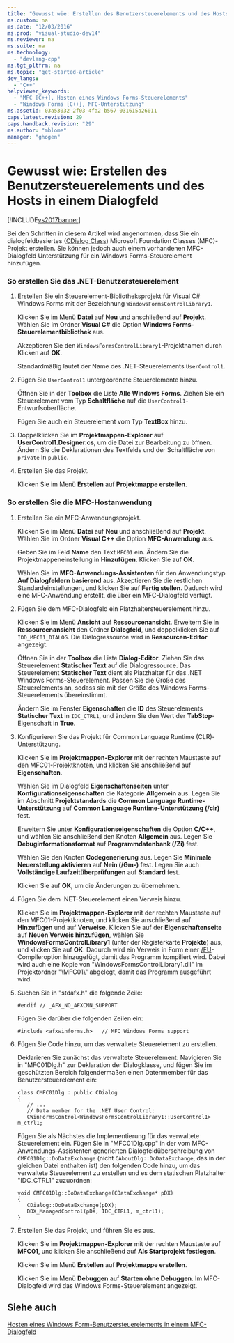 ```yaml
---
title: "Gewusst wie: Erstellen des Benutzersteuerelements und des Hosts in einem Dialogfeld"
ms.custom: na
ms.date: "12/03/2016"
ms.prod: "visual-studio-dev14"
ms.reviewer: na
ms.suite: na
ms.technology: 
  - "devlang-cpp"
ms.tgt_pltfrm: na
ms.topic: "get-started-article"
dev_langs: 
  - "C++"
helpviewer_keywords: 
  - "MFC [C++], Hosten eines Windows Forms-Steuerelements"
  - "Windows Forms [C++], MFC-Unterstützung"
ms.assetid: 03a53032-2f03-4fa2-b567-031615a26011
caps.latest.revision: 29
caps.handback.revision: "29"
ms.author: "mblome"
manager: "ghogen"
---
```

# Gewusst wie: Erstellen des Benutzersteuerelements und des Hosts in einem Dialogfeld
[!INCLUDE[vs2017banner](../assembler/inline/includes/vs2017banner.md)]

Bei den Schritten in diesem Artikel wird angenommen, dass Sie ein dialogfeldbasiertes \([CDialog Class](../mfc/reference/cdialog-class.md)\) Microsoft Foundation Classes \(MFC\)\-Projekt erstellen. Sie können jedoch auch einem vorhandenen MFC\-Dialogfeld Unterstützung für ein Windows Forms\-Steuerelement hinzufügen.  
  
### So erstellen Sie das .NET\-Benutzersteuerelement  
  
1.  Erstellen Sie ein Steuerelement\-Bibliotheksprojekt für Visual C\# Windows Forms mit der Bezeichnung `WindowsFormsControlLibrary1`.  
  
     Klicken Sie im Menü **Datei** auf **Neu** und anschließend auf **Projekt**.  Wählen Sie im Ordner **Visual C\#** die Option **Windows Forms\-Steuerelementbibliothek** aus.  
  
     Akzeptieren Sie den `WindowsFormsControlLibrary1`\-Projektnamen durch Klicken auf **OK**.  
  
     Standardmäßig lautet der Name des .NET\-Steuerelements `UserControl1`.  
  
2.  Fügen Sie `UserControl1` untergeordnete Steuerelemente hinzu.  
  
     Öffnen Sie in der **Toolbox** die Liste **Alle Windows Forms**.  Ziehen Sie ein Steuerelement vom Typ **Schaltfläche** auf die `UserControl1`\-Entwurfsoberfläche.  
  
     Fügen Sie auch ein Steuerelement vom Typ **TextBox** hinzu.  
  
3.  Doppelklicken Sie im **Projektmappen\-Explorer** auf **UserControl1.Designer.cs**, um die Datei zur Bearbeitung zu öffnen.  Ändern Sie die Deklarationen des Textfelds und der Schaltfläche von `private` in `public`.  
  
4.  Erstellen Sie das Projekt.  
  
     Klicken Sie im Menü **Erstellen** auf **Projektmappe erstellen**.  
  
### So erstellen Sie die MFC\-Hostanwendung  
  
1.  Erstellen Sie ein MFC\-Anwendungsprojekt.  
  
     Klicken Sie im Menü **Datei** auf **Neu** und anschließend auf **Projekt**.  Wählen Sie im Ordner **Visual C\+\+** die Option **MFC\-Anwendung** aus.  
  
     Geben Sie im Feld **Name** den Text `MFC01` ein.  Ändern Sie die Projektmappeneinstellung in **Hinzufügen**.  Klicken Sie auf **OK**.  
  
     Wählen Sie im **MFC\-Anwendungs\-Assistenten** für den Anwendungstyp **Auf Dialogfeldern basierend** aus.  Akzeptieren Sie die restlichen Standardeinstellungen, und klicken Sie auf **Fertig stellen**.  Dadurch wird eine MFC\-Anwendung erstellt, die über ein MFC\-Dialogfeld verfügt.  
  
2.  Fügen Sie dem MFC\-Dialogfeld ein Platzhaltersteuerelement hinzu.  
  
     Klicken Sie im Menü **Ansicht** auf **Ressourcenansicht**.  Erweitern Sie in **Ressourcenansicht** den Ordner **Dialogfeld**, und doppelklicken Sie auf `IDD_MFC01_DIALOG`.  Die Dialogressource wird in **Ressourcen\-Editor** angezeigt.  
  
     Öffnen Sie in der **Toolbox** die Liste **Dialog\-Editor**.  Ziehen Sie das Steuerelement **Statischer Text** auf die Dialogressource.  Das Steuerelement **Statischer Text** dient als Platzhalter für das .NET Windows Forms\-Steuerelement.  Passen Sie die Größe des Steuerelements an, sodass sie mit der Größe des Windows Forms\-Steuerelements übereinstimmt.  
  
     Ändern Sie im Fenster **Eigenschaften** die **ID** des Steuerelements **Statischer Text** in `IDC_CTRL1`, und ändern Sie den Wert der **TabStop**\-Eigenschaft in **True**.  
  
3.  Konfigurieren Sie das Projekt für Common Language Runtime \(CLR\)\-Unterstützung.  
  
     Klicken Sie im **Projektmappen\-Explorer** mit der rechten Maustaste auf den MFC01\-Projektknoten, und klicken Sie anschließend auf **Eigenschaften**.  
  
     Wählen Sie im Dialogfeld **Eigenschaftenseiten** unter **Konfigurationseigenschaften** die Kategorie **Allgemein** aus.  Legen Sie im Abschnitt **Projektstandards** die **Common Language Runtime\-Unterstützung** auf **Common Language Runtime\-Unterstützung \(\/clr\)** fest.  
  
     Erweitern Sie unter **Konfigurationseigenschaften** die Option **C\/C\+\+**, und wählen Sie anschließend den Knoten **Allgemein** aus.  Legen Sie **Debuginformationsformat** auf **Programmdatenbank \(\/Zi\)** fest.  
  
     Wählen Sie den Knoten **Codegenerierung** aus.  Legen Sie **Minimale Neuerstellung aktivieren** auf **Nein \(\/Gm\-\)** fest.  Legen Sie auch **Vollständige Laufzeitüberprüfungen** auf **Standard** fest.  
  
     Klicken Sie auf **OK**, um die Änderungen zu übernehmen.  
  
4.  Fügen Sie dem .NET\-Steuerelement einen Verweis hinzu.  
  
     Klicken Sie im **Projektmappen\-Explorer** mit der rechten Maustaste auf den MFC01\-Projektknoten, und klicken Sie anschließend auf **Hinzufügen** und auf **Verweise**.  Klicken Sie auf der **Eigenschaftenseite** auf **Neuen Verweis hinzufügen**, wählen Sie **WindowsFormsControlLibrary1** \(unter der Registerkarte **Projekte**\) aus, und klicken Sie auf **OK**.  Dadurch wird ein Verweis in Form einer [\/FU](../build/reference/fu-name-forced-hash-using-file.md)\-Compileroption hinzugefügt, damit das Programm kompiliert wird.  Dabei wird auch eine Kopie von "WindowsFormsControlLibrary1.dll" im Projektordner "\\MFC01\\" abgelegt, damit das Programm ausgeführt wird.  
  
5.  Suchen Sie in "stdafx.h" die folgende Zeile:  
  
    ```  
    #endif // _AFX_NO_AFXCMN_SUPPORT   
    ```  
  
     Fügen Sie darüber die folgenden Zeilen ein:  
  
    ```  
    #include <afxwinforms.h>   // MFC Windows Forms support  
    ```  
  
6.  Fügen Sie Code hinzu, um das verwaltete Steuerelement zu erstellen.  
  
     Deklarieren Sie zunächst das verwaltete Steuerelement.  Navigieren Sie in "MFC01Dlg.h" zur Deklaration der Dialogklasse, und fügen Sie im geschützten Bereich folgendermaßen einen Datenmember für das Benutzersteuerelement ein:  
  
    ```  
    class CMFC01Dlg : public CDialog  
    {  
       // ...  
       // Data member for the .NET User Control:  
       CWinFormsControl<WindowsFormsControlLibrary1::UserControl1> m_ctrl1;  
    ```  
  
     Fügen Sie als Nächstes die Implementierung für das verwaltete Steuerelement ein.  Fügen Sie in "MFC01Dlg.cpp" in der vom MFC\-Anwendungs\-Assistenten generierten Dialogfeldüberschreibung von `CMFC01Dlg::DoDataExchange` \(nicht `CAboutDlg::DoDataExchange`, das in der gleichen Datei enthalten ist\) den folgenden Code hinzu, um das verwaltete Steuerelement zu erstellen und es dem statischen Platzhalter "IDC\_CTRL1" zuzuordnen:  
  
    ```  
    void CMFC01Dlg::DoDataExchange(CDataExchange* pDX)  
    {  
       CDialog::DoDataExchange(pDX);  
       DDX_ManagedControl(pDX, IDC_CTRL1, m_ctrl1);  
    }  
    ```  
  
7.  Erstellen Sie das Projekt, und führen Sie es aus.  
  
     Klicken Sie im **Projektmappen\-Explorer** mit der rechten Maustaste auf **MFC01**, und klicken Sie anschließend auf **Als Startprojekt festlegen**.  
  
     Klicken Sie im Menü **Erstellen** auf **Projektmappe erstellen**.  
  
     Klicken Sie im Menü **Debuggen** auf **Starten ohne Debuggen**.  Im MFC\-Dialogfeld wird das Windows Forms\-Steuerelement angezeigt.  
  
## Siehe auch  
 [Hosten eines Windows Form\-Benutzersteuerelements in einem MFC\-Dialogfeld](../dotnet/hosting-a-windows-form-user-control-in-an-mfc-dialog-box.md)